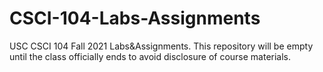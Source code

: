 # CSCI-104-Labs-Assignments
USC CSCI 104 Fall 2021 Labs&amp;Assignments. This repository will be empty until the class officially ends to avoid disclosure of course materials.

